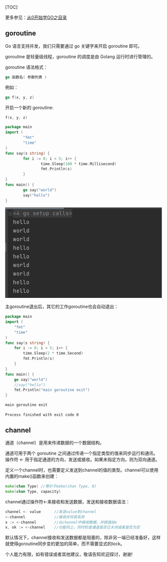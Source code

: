 [TOC]

更多参见：[从0开始学GO之目录](https://blog.csdn.net/leacock1991/article/details/112853343)

## goroutine

Go 语言支持并发，我们只需要通过 go 关键字来开启 goroutine 即可。

goroutine 是轻量级线程，goroutine 的调度是由 Golang 运行时进行管理的。

goroutine 语法格式：

```go
go 函数名( 参数列表 )
```

例如：

```go
go f(x, y, z)
```

开启一个新的 goroutine:

```go
f(x, y, z)
```

```go
package main
import (
        "fmt"
        "time"
)
func say(s string) {
        for i := 0; i < 5; i++ {
                time.Sleep(100 * time.Millisecond)
                fmt.Println(s)
        }
}
func main() {
        go say("world")
        say("hello")
}
```

![image-20210329172318764](Pictures\从0开始学GO之并发编程\A_从0开始学GO之并发编程.png)

主goroutine退出后，其它的工作goroutine也会自动退出：

```go
package main
import (
	"fmt"
	"time"
)
func say(s string) {
	for i := 0; i < 5; i++ {
		time.Sleep(2 * time.Second)
		fmt.Println(s)
	}
}
func main() {
	go say("world")
	//say("hello")
	fmt.Println("main goroutine exit")
}
```

```
main goroutine exit

Process finished with exit code 0
```



## channel

通道（channel）是用来传递数据的一个数据结构。

通道可用于两个 goroutine 之间通过传递一个指定类型的值来同步运行和通讯。操作符 <- 用于指定通道的方向，发送或接收。如果未指定方向，则为双向通道。

定义一个channel时，也需要定义发送到channel的值的类型。channel可以使用内置的make()函数来创建：

```go
make(chan Type) //等价于make(chan Type, 0)
make(chan Type, capacity)
```



channel通过操作符<-来接收和发送数据，发送和接收数据语法：

```go
channel <- value      //发送value到channel
<-channel             //接收并将其丢弃
x := <-channel        //从channel中接收数据，并赋值给x
x, ok := <-channel    //功能同上，同时检查通道是否已关闭或者是否为空
```
默认情况下，channel接收和发送数据都是阻塞的，除非另一端已经准备好，这样就使得goroutine同步变的更加的简单，而不需要显式的lock。







个人能力有限，如有错误或者其他建议，敬请告知欢迎探讨，谢谢!